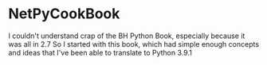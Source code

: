 # NetPyCookBook
I couldn't understand crap of the BH Python Book, especially because it was all in 2.7  So I started with this book, which had simple enough concepts and ideas that I've been able to translate to Python 3.9.1
